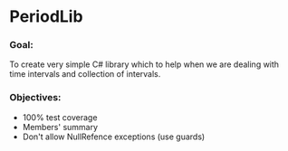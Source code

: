 PeriodLib
=========

### Goal:
To create very simple C# library which to help when we are dealing with time intervals and collection of intervals.

### Objectives:
* 100% test coverage
* Members' summary
* Don't allow NullRefence exceptions (use guards)
